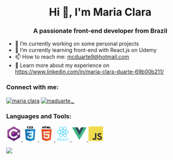 <h1 align="center">Hi 👋, I'm Maria Clara</h1>
<h3 align="center">A passionate front-end developer from Brazil</h3>

- 🔭 I’m currently working on some personal projects
- 🌱 I’m currently learning front-end with React.js on Udemy
- 📫 How to reach me: mcduarte9@hotmail.com
- 📄 Learn more about my experience on https://www.linkedin.com/in/maria-clara-duarte-69b00b211/

<h3 align="left">Connect with me:</h3>
<p align="left">
<a href="https://www.linkedin.com/in/maria-clara-duarte-69b00b211/" target="blank"><img align="center" src="https://raw.githubusercontent.com/rahuldkjain/github-profile-readme-generator/master/src/images/icons/Social/linked-in-alt.svg" alt="maria clara" height="30" width="40" /></a>
<a href="https://www.instagram.com/maduarte._/" target="blank"><img align="center" src="https://raw.githubusercontent.com/rahuldkjain/github-profile-readme-generator/master/src/images/icons/Social/instagram.svg" alt="maduarte._" height="30" width="40" /></a>

<h3 align="left">Languages and Tools:</h3>
<p align="left">
  <a href="https://learn.microsoft.com/en-us/dotnet/csharp/" target="_blank" rel="noreferrer">
    <img src="https://raw.githubusercontent.com/devicons/devicon/master/icons/csharp/csharp-original.svg" alt="csharp" width="40" height="40"/>
  </a>
  <a href="https://www.w3schools.com/css/" target="_blank" rel="noreferrer">
    <img src="https://raw.githubusercontent.com/devicons/devicon/master/icons/css3/css3-original-wordmark.svg" alt="css3" width="40" height="40"/>
  </a>
  <a href="https://www.w3.org/html/" target="_blank" rel="noreferrer">
    <img src="https://raw.githubusercontent.com/devicons/devicon/master/icons/html5/html5-original-wordmark.svg" alt="html5" width="40" height="40"/>
  </a>
  <a href="https://reactjs.org/" target="_blank" rel="noreferrer">
    <img src="https://raw.githubusercontent.com/devicons/devicon/master/icons/react/react-original-wordmark.svg" alt="react" width="40" height="40"/>
  </a>
  <a href="https://vuejs.org/" target="_blank" rel="noreferrer">
    <img src="https://raw.githubusercontent.com/devicons/devicon/master/icons/vuejs/vuejs-original.svg" alt="vue" width="40" height="40"/>
  </a>
  <a href="https://developer.mozilla.org/en-US/docs/Web/JavaScript" target="_blank" rel="noreferrer">
    <img src="https://raw.githubusercontent.com/devicons/devicon/master/icons/javascript/javascript-original.svg" alt="javascript" width="40" height="40"/>
  </a>
</p>

<div>
  <img height="180em" src="https://github-readme-stats.vercel.app/api/top-langs/?username=mraduarte&layout=compact&langs_count=6&theme=tokyonight"/>
</div>
